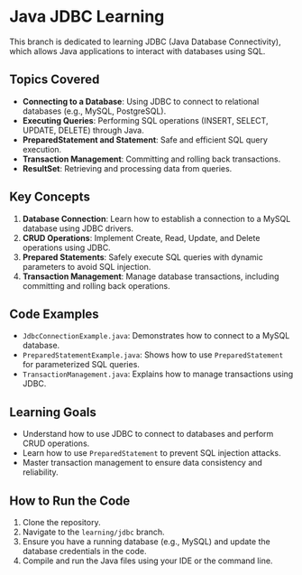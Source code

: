 # Java JDBC Learning

This branch is dedicated to learning JDBC (Java Database Connectivity), which allows Java applications to interact with databases using SQL.

## Topics Covered

- **Connecting to a Database**: Using JDBC to connect to relational databases (e.g., MySQL, PostgreSQL).
- **Executing Queries**: Performing SQL operations (INSERT, SELECT, UPDATE, DELETE) through Java.
- **PreparedStatement and Statement**: Safe and efficient SQL query execution.
- **Transaction Management**: Committing and rolling back transactions.
- **ResultSet**: Retrieving and processing data from queries.

## Key Concepts

1. **Database Connection**: Learn how to establish a connection to a MySQL database using JDBC drivers.
2. **CRUD Operations**: Implement Create, Read, Update, and Delete operations using JDBC.
3. **Prepared Statements**: Safely execute SQL queries with dynamic parameters to avoid SQL injection.
4. **Transaction Management**: Manage database transactions, including committing and rolling back operations.

## Code Examples

- `JdbcConnectionExample.java`: Demonstrates how to connect to a MySQL database.
- `PreparedStatementExample.java`: Shows how to use `PreparedStatement` for parameterized SQL queries.
- `TransactionManagement.java`: Explains how to manage transactions using JDBC.

## Learning Goals

- Understand how to use JDBC to connect to databases and perform CRUD operations.
- Learn how to use `PreparedStatement` to prevent SQL injection attacks.
- Master transaction management to ensure data consistency and reliability.

## How to Run the Code

1. Clone the repository.
2. Navigate to the `learning/jdbc` branch.
3. Ensure you have a running database (e.g., MySQL) and update the database credentials in the code.
4. Compile and run the Java files using your IDE or the command line.


